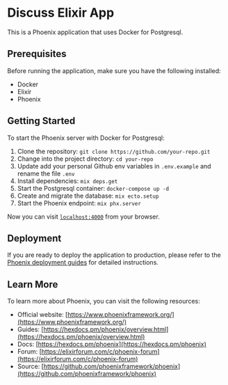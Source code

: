 # Discuss Elixir App

This is a Phoenix application that uses Docker for Postgresql.

## Prerequisites

Before running the application, make sure you have the following installed:

- Docker
- Elixir
- Phoenix

## Getting Started

To start the Phoenix server with Docker for Postgresql:

1. Clone the repository: `git clone https://github.com/your-repo.git`
2. Change into the project directory: `cd your-repo`
3. Update add your personal Github env variables in `.env.example` and rename the file `.env`
4. Install dependencies: `mix deps.get`
5. Start the Postgresql container: `docker-compose up -d`
6. Create and migrate the database: `mix ecto.setup`
7. Start the Phoenix endpoint: `mix phx.server`

Now you can visit [`localhost:4000`](http://localhost:4000) from your browser.

## Deployment

If you are ready to deploy the application to production, please refer to the [Phoenix deployment guides](https://hexdocs.pm/phoenix/deployment.html) for detailed instructions.

## Learn More

To learn more about Phoenix, you can visit the following resources:

- Official website: [https://www.phoenixframework.org/](https://www.phoenixframework.org/)
- Guides: [https://hexdocs.pm/phoenix/overview.html](https://hexdocs.pm/phoenix/overview.html)
- Docs: [https://hexdocs.pm/phoenix](https://hexdocs.pm/phoenix)
- Forum: [https://elixirforum.com/c/phoenix-forum](https://elixirforum.com/c/phoenix-forum)
- Source: [https://github.com/phoenixframework/phoenix](https://github.com/phoenixframework/phoenix)
